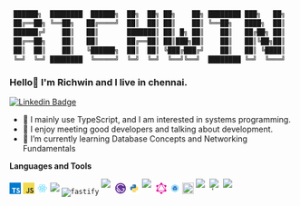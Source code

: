 
 ```shell
  ██████╗  ████████  ██████╗  ██╗  ██╗ ██╗    ██╗ ████████ ███╗   ██╗ 
  ██╔══██╗ ╚══██╗   ██╔════╝  ██║  ██║ ██║    ██║ ╚══██╗   ████╗  ██║ 
  ██████╔╝    ██║   ██║       ███████║ ██║ █╗ ██║    ██║   ██╔██╗ ██║ 
  ██╔══██╗    ██║   ██║       ██╔══██║ ██║███╗██║    ██║   ██║╚██╗██║ 
  ██║  ██║    ██║   ╚██████╗  ██║  ██║ ╚███╔███╔╝    ██║   ██║ ╚████║ 
  ╚═╝  ╚═╝ ████████  ╚═════╝  ╚═╝  ╚═╝  ╚══╝╚══╝  ████████ ╚═╝  ╚═══╝
 ```

 
### Hello👋 I'm Richwin and I live in chennai.<br/>

[![Linkedin Badge](https://img.shields.io/badge/-LinkedIn-blue?style=flat-square&logo=Linkedin&logoColor=white&link=https://www.linkedin.com/in/minsu-kim-336289160/)](https://www.linkedin.com/in/amal-r-94602785/)  


- 📝 I mainly use TypeScript, and I am interested in systems programming.
- 🙌 I enjoy meeting good developers and talking about development.
- 🌱 I’m currently learning Database Concepts and Networking Fundamentals

**Languages and Tools**  

<code style="display: inline-flex; justify-content: center; align-items: center;"><img height="20" width="20"  src="https://raw.githubusercontent.com/github/explore/80688e429a7d4ef2fca1e82350fe8e3517d3494d/topics/typescript/typescript.png"></code>
<code style="display: inline-flex; justify-content: center; align-items: center;"><img height="20" width="20" src="https://raw.githubusercontent.com/github/explore/80688e429a7d4ef2fca1e82350fe8e3517d3494d/topics/javascript/javascript.png"></code>
<code style="display: inline-flex; justify-content: center; align-items: center;"><img height="20" src="https://raw.githubusercontent.com/github/explore/80688e429a7d4ef2fca1e82350fe8e3517d3494d/topics/react/react.png"></code>
<code style="display: inline-flex; justify-content: center; align-items: center;"><img height="20" src="https://camo.githubusercontent.com/0566752248b4b31b2c4bdc583404e41066bd0b6726f310b73e1140deefcc31ac/68747470733a2f2f692e636c6f756475702e636f6d2f7a6659366c4c376546612d3330303078333030302e706e67"></code>
<code style="display: inline-flex; justify-content: center; align-items: center;"><img height="20" src="https://www.fastify.io/images/fastify-logo-inverted.2180cc6b1919d47a.png" alt="fastify"></code>
<code style="display: inline-flex; justify-content: center; align-items: center;"><img height="20" width="20"  src="https://assets.vercel.com/image/upload/v1662130559/nextjs/Icon_dark_background.png" alt="nextjs"></code>
<code style="display: inline-flex; justify-content: center; align-items: center;"><img height="20" width="20"  src="https://raw.githubusercontent.com/github/explore/e94815998e4e0713912fed477a1f346ec04c3da2/topics/gatsby/gatsby.png"></code>
<code style="display: inline-flex; justify-content: center; align-items: center;"><img height="20" width="20"  src="https://raw.githubusercontent.com/github/explore/80688e429a7d4ef2fca1e82350fe8e3517d3494d/topics/python/python.png"></code>
<code style="display: inline-flex; justify-content: center; align-items: center;"><img height="20" width="20"  src="https://raw.githubusercontent.com/rfyiamcool/golang_logo/3478773144ed1d8fe4081f205933752631529e9f/svg/golang_1.svg" alt="golang"></code>
<code style="display: inline-flex; justify-content: center; align-items: center;"><img height="20" width="20"  src="https://raw.githubusercontent.com/github/explore/5c058a388828bb5fde0bcafd4bc867b5bb3f26f3/topics/graphql/graphql.png"></code>
<code style="display: inline-flex; justify-content: center; align-items: center;"><img height="20" width="20"  src="https://raw.githubusercontent.com/github/explore/80688e429a7d4ef2fca1e82350fe8e3517d3494d/topics/webpack/webpack.png"></code>
<code style="display: inline-flex; justify-content: center; align-items: center;"><img height="20" width="20"  src="https://vitejs.dev/logo.svg"></code>
<code style="display: inline-flex; justify-content: center; align-items: center;"><img height="20" width="20"  src="https://yepcode.io/recipes/img/logos/redis.svg" alt="redis"></code>
<code style="display: inline-flex; justify-content: center; align-items: center;"><img height="20" width="20"  src="https://avatars.githubusercontent.com/u/5429470?s=200&v=4" alt="docker"></code>
<code style="display: inline-flex; justify-content: center; align-items: center;"><img height="20" width="20"  src="https://raw.githubusercontent.com/containers/common/main/logos/podman-logo-full-vert.png" alt="podman"></code>

<!---
AmalRichwin/AmalRichwin is a ✨ special ✨ repository because its `README.md` (this file) appears on your GitHub profile.
You can click the Preview link to take a look at your changes.
--->
